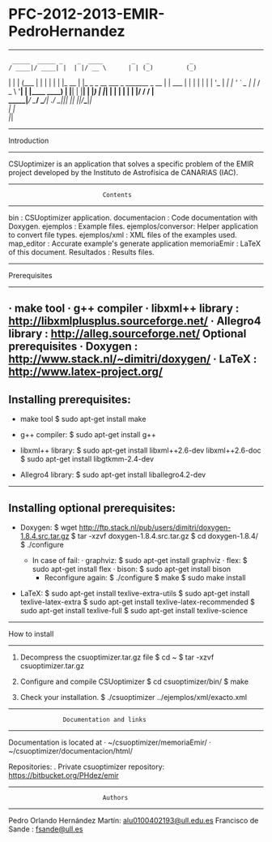 # PFC-2012-2013-EMIR-PedroHernandez

************************************************************************
     _____  _____ _    _  ____        _   _           _              
    / ____|/ ____| |  | |/ __ \      | | (_)         (_)             
   | |    | (___ | |  | | |  | |_ __ | |_ _ _ __ ___  _ _______ _ __ 
   | |     \___ \| |  | | |  | | '_ \| __| | '_ ` _ \| |_  / _ \ '__|
   | |____ ____) | |__| | |__| | |_) | |_| | | | | | | |/ /  __/ |   
    \_____|_____/ \____/ \____/| .__/ \__|_|_| |_| |_|_/___\___|_|   
                               | |                                   
                               |_|                                   

************************************************************************
Introduction
************************************************************************
CSUoptimizer is an application that solves a specific problem of the EMIR
project developed by the Instituto de Astrofísica de CANARIAS (IAC).
************************************************************************
                              Contents
************************************************************************

bin               : CSUoptimizer application.
documentacion     : Code documentation with Doxygen.
ejemplos          : Example files.
ejemplos/conversor: Helper application to convert file types.
ejemplos/xml      : XML files of the examples used.
map_editor        : Accurate example's generate application
memoriaEmir       : LaTeX of this document.
Resultados        : Results files.

************************************************************************
Prerequisites 
************************************************************************
· make tool
· g++ compiler
· libxml++ library : http://libxmlplusplus.sourceforge.net/
· Allegro4 library : http://alleg.sourceforge.net/
Optional prerequisites
· Doxygen          : http://www.stack.nl/~dimitri/doxygen/
· LaTeX            : http://www.latex-project.org/  
------------------------------------------------------------------------
Installing prerequisites:
------------------------------------------------------------------------
- make tool
  $ sudo apt-get install make

- g++ compiler:
  $ sudo apt-get install g++

- libxml++ library:
  $ sudo apt-get install libxml++2.6-dev libxml++2.6-doc
  $ sudo apt-get install libgtkmm-2.4-dev

- Allegro4 library:
  $ sudo apt-get install liballegro4.2-dev

------------------------------------------------------------------------
Installing optional prerequisites:
------------------------------------------------------------------------
- Doxygen:
  $ wget http://ftp.stack.nl/pub/users/dimitri/doxygen-1.8.4.src.tar.gz
  $ tar -xzvf doxygen-1.8.4.src.tar.gz
  $ cd doxygen-1.8.4/
  $ ./configure
  - In case of fail:
    · graphviz:
      $ sudo apt-get install graphviz
    · flex:
      $ sudo apt-get install flex
    · bison:
      $ sudo apt-get install bison
    - Reconfigure again:
      $ ./configure
  $ make
  $ sudo make install

- LaTeX:
  $ sudo apt-get install texlive-extra-utils
  $ sudo apt-get install texlive-latex-extra
  $ sudo apt-get install texlive-latex-recommended
  $ sudo apt-get install texlive-full
  $ sudo apt-get install texlive-science
************************************************************************
How to install
************************************************************************
1. Decompress the csuoptimizer.tar.gz file
  $ cd ~
  $ tar -xzvf csuoptimizer.tar.gz

2. Configure and compile CSUoptimizer
  $ cd csuoptimizer/bin/
  $ make

3. Check your installation.
  $ ./csuoptimizer ../ejemplos/xml/exacto.xml

************************************************************************
                   Documentation and links
************************************************************************
  Documentation is located at
    · ~/csuoptimizer/memoriaEmir/
    · ~/csuoptimizer/documentacion/html/

  Repositories:
    . Private csuoptimizer repository: https://bitbucket.org/PHdez/emir

************************************************************************
                              Authors
************************************************************************
Pedro Orlando Hernández Martín: alu0100402193@ull.edu.es
Francisco de Sande            : fsande@ull.es
